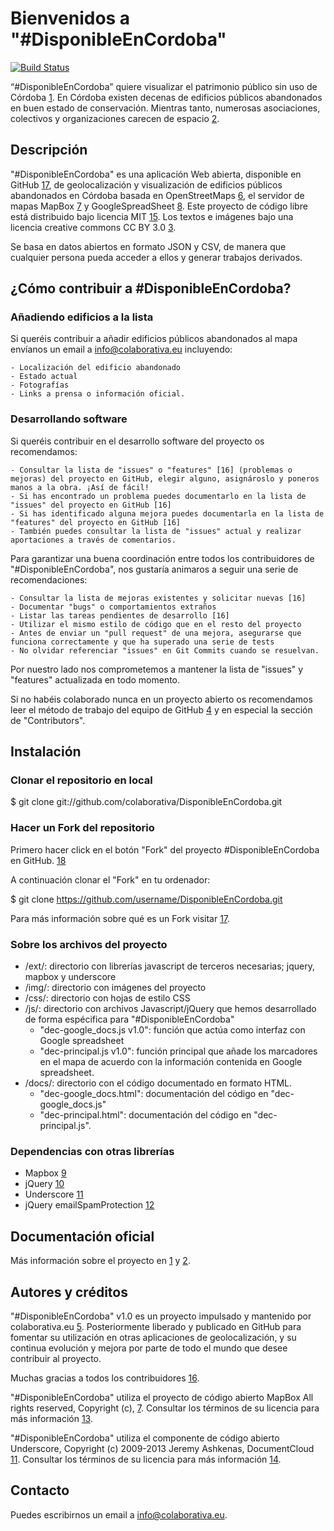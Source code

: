 # Bienvenidos a "#DisponibleEnCordoba"

[![Build Status](https://travis-ci.org/colaborativa/DisponibleEnCordoba.png)](https://travis-ci.org/colaborativa/DisponibleEnCordoba)


“#DisponibleEnCordoba” quiere visualizar el patrimonio público sin uso de Córdoba [1]. En Córdoba existen decenas de edificios públicos abandonados en buen estado de conservación. Mientras tanto, numerosas asociaciones, colectivos y organizaciones carecen de espacio [2].

## Descripción

"#DisponibleEnCordoba" es una aplicación Web abierta, disponible en GitHub [17], de geolocalización y visualización de edificios públicos abandonados en Córdoba basada en OpenStreetMaps [6], el servidor de mapas MapBox [7] y GoogleSpreadSheet [8]. Este proyecto de código libre está distribuido bajo licencia MIT [15]. Los textos e imágenes bajo una licencia creative commons CC BY 3.0 [3].

Se basa en datos abiertos en formato JSON y CSV, de manera que cualquier persona pueda acceder a ellos y generar trabajos derivados.

## ¿Cómo contribuir a #DisponibleEnCordoba?

### Añadiendo edificios a la lista
Si queréis contribuir a añadir edificios públicos abandonados al mapa envíanos un email a info@colaborativa.eu incluyendo: 

    - Localización del edificio abandonado
    - Estado actual
    - Fotografías
    - Links a prensa o información oficial.
 
### Desarrollando software

Si queréis contribuir en el desarrollo software del proyecto os recomendamos:

    - Consultar la lista de "issues" o "features" [16] (problemas o mejoras) del proyecto en GitHub, elegir alguno, asignároslo y poneros manos a la obra. ¡Así de fácil!
    - Si has encontrado un problema puedes documentarlo en la lista de "issues" del proyecto en GitHub [16]
    - Si has identificado alguna mejora puedes documentarla en la lista de "features" del proyecto en GitHub [16] 
    - También puedes consultar la lista de "issues" actual y realizar aportaciones a través de comentarios.


Para garantizar una buena coordinación entre todos los contribuidores de "#DisponibleEnCordoba", nos gustaría animaros a seguir una serie de recomendaciones:

    - Consultar la lista de mejoras existentes y solicitar nuevas [16] 
    - Documentar "bugs" o comportamientos extraños
    - Listar las tareas pendientes de desarrollo [16] 
    - Utilizar el mismo estilo de código que en el resto del proyecto
    - Antes de enviar un "pull request" de una mejora, asegurarse que funciona correctamente y que ha superado una serie de tests
    - No olvidar referenciar "issues" en Git Commits cuando se resuelvan.

Por nuestro lado nos comprometemos a mantener la lista de "issues" y "features" actualizada en todo momento.

Si no habéis colaborado nunca en un proyecto abierto os recomendamos leer el método de trabajo del equipo de GitHub [4] y en especial la sección de "Contributors".

## Instalación

### Clonar el repositorio en local

$ git clone git://github.com/colaborativa/DisponibleEnCordoba.git

### Hacer un Fork del repositorio 

Primero hacer click en el botón "Fork" del proyecto #DisponibleEnCordoba en GitHub. [18]

A continuación clonar el "Fork" en tu ordenador:

$ git clone https://github.com/username/DisponibleEnCordoba.git

Para más información sobre qué es un Fork visitar [17].

### Sobre los archivos del proyecto

* /ext/: directorio con librerías javascript de terceros necesarias; jquery, mapbox y underscore
* /img/: directorio con imágenes del proyecto
* /css/: directorio con hojas de estilo CSS
* /js/: directorio con archivos Javascript/jQuery que hemos desarrollado de forma espécifica para "#DisponibleEnCordoba"
    * "dec-google_docs.js v1.0": función que actúa como interfaz con Google spreadsheet
    * "dec-principal.js v1.0": función principal que añade los marcadores en el mapa de acuerdo con la información contenida en Google spreadsheet.
* /docs/: directorio con el código documentado en formato HTML. 
    * "dec-google_docs.html": documentación del código en "dec-google_docs.js"
    * "dec-principal.html": documentación del código en "dec-principal.js".

### Dependencias con otras librerías

* Mapbox [9]
* jQuery [10]
* Underscore [11]
* jQuery emailSpamProtection [12]


## Documentación oficial
Más información sobre el proyecto en [1] y [2].

## Autores y créditos

"#DisponibleEnCordoba" v1.0 es un proyecto impulsado y mantenido por colaborativa.eu [5]. Posteriormente liberado y publicado en GitHub para fomentar su utilización en otras aplicaciones de geolocalización, y su continua evolución y mejora por parte de todo el mundo que desee contribuir al proyecto.

Muchas gracias a todos los contribuidores [16].

"#DisponibleEnCordoba" utiliza el proyecto de código abierto MapBox All rights reserved, Copyright (c), [7]. Consultar los términos de su licencia para más información [13].

"#DisponibleEnCordoba" utiliza el componente de código abierto Underscore, Copyright (c) 2009-2013 Jeremy Ashkenas, DocumentCloud [11]. Consultar los términos de su licencia para más información [14]. 
## Contacto

Puedes escribirnos un email a info@colaborativa.eu.

[1]: http://disponibleencordoba.colaborativa.eu
[2]: http://colaborativa.eu/proyectos/disponible-en-cordoba/
[3]: http://creativecommons.org/licenses/by-sa/3.0/
[4]: http://rdegges.com/successful-github-development
[5]: http://colaborativa.eu
[6]: http://www.openstreetmap.es/
[7]: http://mapbox.com/
[8]: https://drive.google.com/
[9]: http://mapbox.com/mapbox.js/api/v0.6.7/
[10]: http://jquery.org/
[11]: http://underscorejs.org
[12]: http://unckel.de/labs/jquery-plugin-email-spam-protection/
[13]: https://github.com/mapbox/mapbox.js/blob/v1/LICENSE.md
[14]: https://github.com/documentcloud/underscore/blob/master/LICENSE
[15]: http://opensource.org/licenses/MIT
[16]: https://github.com/colaborativa/DisponibleEnCordoba/issues
[17]: https://help.github.com/articles/fork-a-repo
[18]: https://github.com/colaborativa/DisponibleEnCordoba
